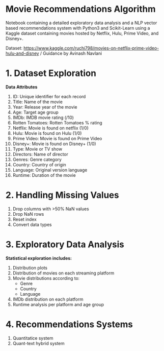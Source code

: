 # Movie Recommendations Algorithm

Notebook containing a detailed exploratory data analysis and a NLP vector based recommendations system with Python3 and Scikit-Learn using a Kaggle dataset containing movies hosted by Netflix, Hulu, Prime Video, and Disney+.

Dataset: https://www.kaggle.com/ruchi798/movies-on-netflix-prime-video-hulu-and-disney / Guidance by Avinash Navlani

# 1. Dataset Exploration

**Data Attributes**

1. ID: Unique identifier for each record
2. Title: Name of the movie
3. Year: Release year of the movie
4. Age: Target age group
5. IMDb: IMDB movie rating (/10)
6. Rotten Tomatoes: Rotten Tomatoes % rating
7. Netflix: Movie is found on netflix (1/0)
8. Hulu: Movie is found on Hulu (1/0)
9. Prime Video: Movie is found on Prime Video
10. Disney+: Movie is found on Disney+ (1/0)
11. Type: Movie or TV show
12. Directors: Name of director
13. Genres: Genre category
14. Country: Country of origin
15. Language: Original version language
16. Runtime: Duration of the movie

# 2. Handling Missing Values

1. Drop columns with >50% NaN values
2. Drop NaN rows
3. Reset index
4. Convert data types

# 3. Exploratory Data Analysis

**Statistical exploration includes:**

1. Distribution plots
2. Distribution of movies on each streaming platform
3. Movie distributions according to:
    * Genre
    * Country
    * Language
4. IMDb distribution on each platform
5. Runtime analysis per platform and age group

# 4. Recommendations Systems

1. Quantitatice system
2. Quant-text hybrid system

